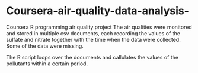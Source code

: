 # Coursera-air-quality-data-analysis-
Coursera R programming air quality project 
The air qualities were monitored and stored in multiple csv documents, each recording  the values of the sulfate and nitrate together with the time when the data were collected. Some of the data were missing. 

The R script loops over the documents and callulates the values of the pollutants within a certain period. 

